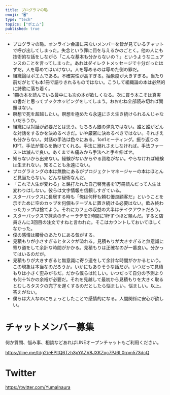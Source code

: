 ```yaml
---
title: プログラマの恥
emoji: "🖥"
type: "tech"
topics: ["ポエム"]
published: true
---
```


- プログラマの恥。オンライン会議に来ないメンバーを皆が見ているチャットで呼び出してしまった。失念という罪に罰を与えるかのごとく。他の人にも技術的な話をしながら「こんな基本も分からないの？」というようなニュアンスのことを言ってしまった。あれはダイレクトメッセージで十分だったはずだ。人を辱めてはいけない。人を辱めるのは辱めた側の罪だ。
- 組織論はポエムである。不確実性が高すぎる。抽象度が大きすぎる。当たり前だがとても本1冊で語りきれるものではない。こうして組織論の本は必然的に詩歌に落ち着く。
- 1冊の本を読んでいる最中にも次の本が欲しくなる。次に買う本こそは真実の書だと思ってブックホッピングをしてしまう。おおむね全部読み切れば問題はない。
- 瞑想で死を超越したい。瞑想を極めたら永遠にさえ生き続けられるんじゃないだろうか。
- 組織には対話が必要だとは思う。もちろん銀の弾丸ではない。誰と誰がどんな対話をするかを決めるべきだ。いや厳密に決めるべきではない。それさえも分からない。対話の手法は色々にある。1on1ミーティング。振り返りのKPT。手法が僕らを助けてくれる。手法に溺れさえしなければ。手法ファーストは滅んで良い。あくまでも痛みから手法へと手を伸ばせ。
- 知らないから出来ない。経験がないからやる資格がない。やらなければ経験は生まれない。知ることも永遠にない。
- プログラミングの本は無数にあるがプロジェクトマネージャーの本はほとんど見当たらない。どんな秘術なんだ。
- 「これで人生が変わる」と銘打たれた自己啓発書を1万冊読んだって人生は変わりはしない。彼らは文字情報を信頼しすぎている。
- スターバックスに長居する時も「俺は何杯も頼む優良顧客だ」ということを示すために空のカップを何個もテーブルに置き続ける必要はない。飲み終わったカップは捨てよう。それにカフェの収益の大半はテイクアウトだろう。
- スターバックスで抹茶のティーラテを2時間に1杯ずつほど頼んだ。すると店員さんに3回目の注文ですねと言われた。そこはカウントしておいてほしくなかった。
- 僕の感情は腰骨のあたりにある気がする。
- 見積もりが小さすぎるとタスクが溢れる。見積もりが大きすぎると無意識に寄り道をして余計な時間がかかる。見積もりは正確なのが一番良い。分かってはいるのだが。
- 見積もりが大きすぎると無意識に寄り道をして余計な時間がかかるという。この現象は本当なのだろうか。いかにもありそうな話だが。いつだって見積もりは小さく歪みがちだ。だから僕らは忙しい。いつだって自分の予測よりも何十%かの余裕が必要だ。それを見越して最初から見積もりを大きく取るとむしろタスクの完了を遅くするのだとしたら悩ましい。悩ましい。以上。答えがない。
- 僕らは大人なのにちょっとしたことで感情的になる。人間関係に安心が欲しい。

<!-- Update From Qiita API -->

# チャットメンバー募集


何か質問、悩み事、相談などあればLINEオープンチャットもご利用ください。

https://line.me/ti/g2/eEPltQ6Tzh3pYAZV8JXKZqc7PJ6L0rpm573dcQ


# Twitter

https://twitter.com/YumaInaura

<!-- Update From Qiita API -->

